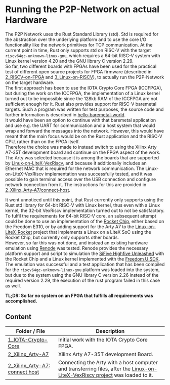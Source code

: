 # Running the P2P-Network on actual Hardware

The P2P Network uses the Rust Standard Library (std).
Std is required for the abstraction over the underlying platform and to use the core I/O functionality like the network primitives for TCP communication.
At the current point in time, Rust only supports std on RISC-V with the target `riscv64gc-unknown-linux-gnu`, which requires a 64-bit RISC-V system with Linux kernel version 4.20 and the GNU library C version 2.29.  
So far, two different boards with FPGAs have been used for the practical test of different open source projects for FPGA firmware (described in [2_RISCV-on-FPGA](documentation/FPGAs/2_RISCV-on-FPGA) and [3_Linux-on-RISCV](documentation/FPGAs/3_Linux-on-RISCV)), to actually run the P2P-Network on the target hardware.  
The first approach has been to use the IOTA Crypto Core FPGA (ICCFPGA), but during the work on the ICCFPGA, the implementation of a Linux kernel turned out to be impossible since the 128kb RAM of the ICCFPGA are not sufficient enough for it.
Rust also provides support for RISC-V baremetal targets. Such a program was written for test purposes, the source code and further information is described in [hello-baremetal-world](hello-baremetal-world).  
It would have been an option to continue with that baremetal application and use e.g. the UART for communication and a host system that would wrap and forward the messages into the network.
However, this would have meant that the main focus would be on the Rust application and the RISC-V CPU, rather than on the FPGA itself.  
Therefore the choice was made to instead switch to using the Xilinx Arty A7-35T development board and continue on the FPGA aspect of the work.
The Arty was selected because it is among the boards that are supported by [Linux-on-LiteX-VexRiscv](documentation/FPGAs/3_Linux-on-RISCV/Linux-on-LiteX-VexRiscv.md), and because it additionally includes an Ethernet MAC that is required for the network communication.
The Linux-on-LiteX-VexRiscv implementation was successfully tested, and it was possible to gain terminal access over the USB connection and configure network connection from it. The instructions for this are provided in [2_Xilinx_Arty-A7/connect-host](documentation/Hardware/2_Xilinx_Arty-A7/connect-host).

It went unnoticed until this point, that Rust currently only supports using the Rust std library for 64-bit RISC-V with Linux kernel, thus even with a Linux kernel, the 32-bit VexRiscv implementation turned out to not be satisfactory.  
To fulfil the requirements for 64-bit RISC-V core, an subsequent attempt could be done to use an implementation of the [Rocket Chip](documentation/FPGAs/2_RISCV-on-FPGA/2-4_Rocket-Chip.md), either based on the Freedom E310, or by adding support for the Arty A7 to the [Linux-on-LiteX-Rocket](documentation/FPGAs/3_Linux-on-RISCV/Linux-on-Litex-Rocket.md) project that implements a Linux on a LiteX SoC using the Rocket Chip, but currently only supports other boards.  
However, so far this was not done, and instead an existing hardware emulation using [Renode](https://renode.io) was tested.
Renode provides the necessary platform support and script to simulation the [SiFive Highfive Unleashed](https://www.sifive.com/boards/hifive-unleashed) with the Rocket Chip and a Linux kernel implemented with the [Freedom U SDK](https://github.com/sifive/freedom-u-sd).
The emulation was successful and a test application that has been compiled for the `riscv64gc-unknown-linux-gnu` platform was loaded into the system, but due to the system using the GNU library C version 2.26 instead of the required version 2.29, the execution of the rust program failed in this case as well.

**TL;DR: So far no system on an FPGA that fulfills all requirements was accomplished.**

## Content

Folder / File | Description
-|-
[1_IOTA-Crypto-Core](./1_IOTA-Crypto-Core) | Initial work with the IOTA Crypto Core FPGA.
[2_Xilinx_Arty-A7](./2_Xilinx_Arty-A7) | Xilinx Arty A7-35T development Board.
[2_Xilinx_Arty-A7: connect host](./2_Xilinx_Arty-A7/connect-host) | Connecting the Arty with a host computer and transferring files, after the [Linux-on-LiteX-VexRiscv project](documentation/FPGA/3_Linux-on-RISCV/Linux-on-LiteX-VexRiscv.md) was loaded to it.
